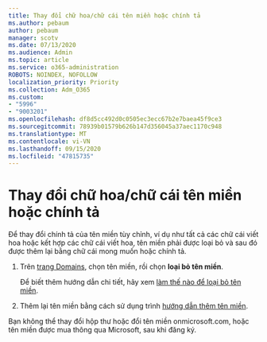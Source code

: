 ```yaml
---
title: Thay đổi chữ hoa/chữ cái tên miền hoặc chính tả
ms.author: pebaum
author: pebaum
manager: scotv
ms.date: 07/13/2020
ms.audience: Admin
ms.topic: article
ms.service: o365-administration
ROBOTS: NOINDEX, NOFOLLOW
localization_priority: Priority
ms.collection: Adm_O365
ms.custom:
- "5996"
- "9003201"
ms.openlocfilehash: df8d5cc492d0c0505ec3ecc67b2e7baea45f9ce3
ms.sourcegitcommit: 78939b01579b626b147d356045a37aec1170c948
ms.translationtype: MT
ms.contentlocale: vi-VN
ms.lasthandoff: 09/15/2020
ms.locfileid: "47815735"
---
```

# <a name="change-a-domain-name-letter-case-or-spelling"></a>Thay đổi chữ hoa/chữ cái tên miền hoặc chính tả

Để thay đổi chính tả của tên miền tùy chỉnh, ví dụ như tất cả các chữ cái viết hoa hoặc kết hợp các chữ cái viết hoa, tên miền phải được loại bỏ và sau đó được thêm lại bằng chữ cái mong muốn hoặc chính tả.

1. Trên [trang Domains](https://admin.microsoft.com/Adminportal#/Domains), chọn tên miền, rồi chọn  **loại bỏ tên miền**.</br>

    Để biết thêm hướng dẫn chi tiết, hãy xem [làm thế nào để loại bỏ tên miền](https://docs.microsoft.com/microsoft-365/admin/get-help-with-domains/remove-a-domain?view=o365-worldwide).

2. Thêm lại tên miền bằng cách sử dụng trình [hướng dẫn thêm tên miền](https://admin.microsoft.com/Adminportal#/Domains/Wizard).

Bạn không thể thay đổi hộp thư hoặc đổi tên miền onmicrosoft.com, hoặc tên miền được mua thông qua Microsoft, sau khi đăng ký.